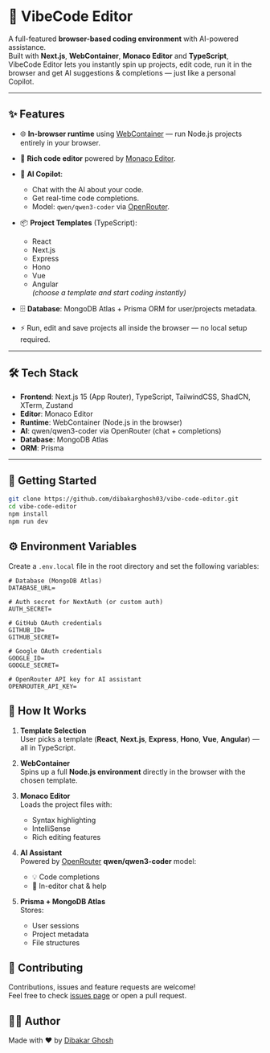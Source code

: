 # 🚀 VibeCode Editor

A full-featured **browser-based coding environment** with AI-powered assistance.  
Built with **Next.js**, **WebContainer**, **Monaco Editor** and **TypeScript**, VibeCode Editor lets you instantly spin up projects, edit code, run it in the browser and get AI suggestions & completions — just like a personal Copilot.

---

## ✨ Features

- 🌐 **In-browser runtime** using [WebContainer](https://webcontainers.io/) — run Node.js projects entirely in your browser.
- 📝 **Rich code editor** powered by [Monaco Editor](https://microsoft.github.io/monaco-editor/).
- 🧠 **AI Copilot**:
  - Chat with the AI about your code.
  - Get real-time code completions.
  - Model: `qwen/qwen3-coder` via [OpenRouter](https://openrouter.ai/).
- 📦 **Project Templates** (TypeScript):
  - React
  - Next.js
  - Express
  - Hono
  - Vue
  - Angular  
  *(choose a template and start coding instantly)*

- 🗄 **Database**: MongoDB Atlas + Prisma ORM for user/projects metadata.
- ⚡ Run, edit and save projects all inside the browser — no local setup required.

---

## 🛠 Tech Stack

- **Frontend**: Next.js 15 (App Router), TypeScript, TailwindCSS, ShadCN, XTerm, Zustand
- **Editor**: Monaco Editor
- **Runtime**: WebContainer (Node.js in the browser)
- **AI**: qwen/qwen3-coder via OpenRouter (chat + completions)
- **Database**: MongoDB Atlas
- **ORM**: Prisma

---

## 🚀 Getting Started

```bash
git clone https://github.com/dibakarghosh03/vibe-code-editor.git
cd vibe-code-editor
npm install
npm run dev

```

## ⚙️ Environment Variables

Create a `.env.local` file in the root directory and set the following variables:

```env
# Database (MongoDB Atlas)
DATABASE_URL=

# Auth secret for NextAuth (or custom auth)
AUTH_SECRET=

# GitHub OAuth credentials
GITHUB_ID=
GITHUB_SECRET=

# Google OAuth credentials
GOOGLE_ID=
GOOGLE_SECRET=

# OpenRouter API key for AI assistant
OPENROUTER_API_KEY=
```

## 🧠 How It Works

1. **Template Selection**  
   User picks a template (**React**, **Next.js**, **Express**, **Hono**, **Vue**, **Angular**) — all in TypeScript.

2. **WebContainer**  
   Spins up a full **Node.js environment** directly in the browser with the chosen template.

3. **Monaco Editor**  
   Loads the project files with:
   - Syntax highlighting  
   - IntelliSense  
   - Rich editing features

4. **AI Assistant**  
   Powered by [OpenRouter](https://openrouter.ai/) **qwen/qwen3-coder** model:  
   - 💡 Code completions  
   - 💬 In-editor chat & help

5. **Prisma + MongoDB Atlas**  
   Stores:
   - User sessions  
   - Project metadata  
   - File structures


## 🤝 Contributing

Contributions, issues and feature requests are welcome!  
Feel free to check [issues page](./issues) or open a pull request.


## 👨‍💻 Author

Made with ❤️ by [Dibakar Ghosh](https://github.com/dibakarghosh03)